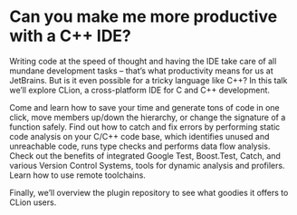 # Can you make me more productive with a C++ IDE?

Writing code at the speed of thought and having the IDE take care of all mundane development tasks – that’s what productivity means for us at JetBrains. But is it even possible for a tricky language like C++? In this talk we’ll explore CLion, a cross-platform IDE for C and C++ development.

Come and learn how to save your time and generate tons of code in one click, move members up/down the hierarchy, or change the signature of a function safely. Find out how to catch and fix errors by performing static code analysis on your C/C++ code base, which identifies unused and unreachable code, runs type checks and performs data flow analysis. Check out the benefits of integrated Google Test, Boost.Test, Catch, and various Version Control Systems, tools for dynamic analysis and profilers. Learn how to use remote toolchains.

Finally, we’ll overview the plugin repository to see what goodies it offers to CLion users.


